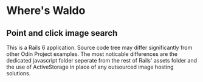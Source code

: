 # Where's Waldo
## Point and click image search

This is a Rails 6 application.  Source code tree may differ significantly from other Odin Project examples.  The most noticable differences are the dedicated javascript folder seperate from the rest of Rails' assets folder and the use of ActiveStorage in place of any outsourced image hosting solutions.